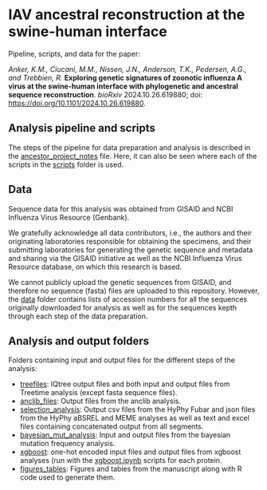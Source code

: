 
# IAV ancestral reconstruction at the swine-human interface

Pipeline, scripts, and data for the paper:

_Anker, K.M., Ciucani, M.M., Nissen, J.N., Anderson, T.K., Pedersen, A.G., and Trebbien, R._  **Exploring genetic signatures of zoonotic influenza A virus at the swine-human interface with phylogenetic and ancestral sequence reconstruction**. _bioRxiv_ 2024.10.26.619880; doi: https://doi.org/10.1101/2024.10.26.619880.



## Analysis pipeline and scripts
The steps of the pipeline for data preparation and analysis is described in the [ancestor_project_notes](https://github.com/KMAnker/IAV_ancestral_reconstruction/blob/main/ancestor_project_notes.sh) file.
Here, it can also be seen where each of the scripts in the [scripts](https://github.com/KMAnker/IAV_ancestral_reconstruction/tree/main/scripts) folder is used.



## Data
Sequence data for this analysis was obtained from GISAID and NCBI Influenza Virus Resource (Genbank).

We gratefully acknowledge all data contributors, i.e., the authors and their originating laboratories responsible for obtaining the specimens, and their submitting laboratories for generating the genetic sequence and metadata and sharing via the GISAID initiative as well as the NCBI Influenza Virus Resource database, on which this research is based.


We cannot publicly upload the genetic sequences from GISAID, and therefore no sequence (fasta) files are uploaded to this repository. However, the [data](https://github.com/KMAnker/IAV_ancestral_reconstruction/tree/main/data) folder contains lists of accession numbers for all the sequences originally downloaded for analysis as well as for the sequences kepth through each step of the data preparation.



## Analysis and output folders
Folders containing input and output files for the different steps of the analysis:
- [treefiles](https://github.com/KMAnker/IAV_ancestral_reconstruction/tree/main/treefiles): IQtree output files and both input and output files from Treetime analysis (except fasta sequence files).
- [anclib_files](https://github.com/KMAnker/IAV_ancestral_reconstruction/tree/main/anclib_files): Output files from the anclib analysis.
- [selection_analysis](https://github.com/KMAnker/IAV_ancestral_reconstruction/tree/main/selection_analysis): Output csv files from the HyPhy Fubar and json files from the HyPhy aBSREL and MEME analyses as well as text and excel files containing concatenated output from all segments.
- [bayesian_mut_analysis](https://github.com/KMAnker/IAV_ancestral_reconstruction/tree/main/bayesian_mut_analysis): Input and output files from the bayesian mutation frequency analysis.
- [xgboost](https://github.com/KMAnker/IAV_ancestral_reconstruction/tree/main/xgboost): one-hot encoded input files and output files from xgboost analyses (run with the [xgboost.ipynb](https://github.com/KMAnker/IAV_ancestral_reconstruction/blob/main/scripts/h1_xgboost.ipynb) scripts for each protein.
- [figures_tables](https://github.com/KMAnker/IAV_ancestral_reconstruction/tree/main/figures_tables): Figures and tables from the manuscript along with R code used to generate them.
